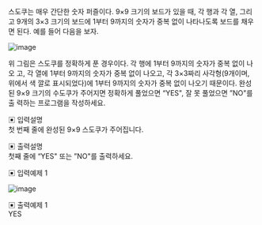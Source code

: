스도쿠는 매우 간단한 숫자 퍼즐이다. 9×9 크기의 보드가 있을 때, 각 행과 각 열, 그리고 9개의 3×3 크기의 보드에 1부터 9까지의 숫자가 중복 없이 나타나도록 보드를 채우면 된다. 예를 들어 다음을 보자.


![image](https://user-images.githubusercontent.com/45524783/137634209-82e4a1b8-6a0f-425c-8703-e80cb0246a66.png)


위 그림은 스도쿠를 정확하게 푼 경우이다. 각 행에 1부터 9까지의 숫자가 중복 없이 나오 고, 각 열에 1부터 9까지의 숫자가 중복 없이 나오고, 각 3×3짜리 사각형(9개이며, 위에서 색 깔로 표시되었다)에 1부터 9까지의 숫자가 중복 없이 나오기 때문이다.
완성된 9×9 크기의 수도쿠가 주어지면 정확하게 풀었으면 “YES", 잘 못 풀었으면 ”NO"를 출 력하는 프로그램을 작성하세요.


▣ 입력설명  
첫 번째 줄에 완성된 9×9 스도쿠가 주어집니다.


▣ 출력설명  
첫째 줄에 “YES" 또는 ”NO"를 출력하세요.

▣ 입력예제 1  


![image](https://user-images.githubusercontent.com/45524783/137634236-65bf5df7-7230-49d3-bfe0-1cb87375b4e7.png)

▣ 출력예제 1  
YES
 
